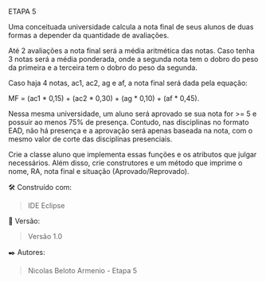 ETAPA 5

Uma conceituada universidade calcula a nota final de seus alunos de duas formas a depender da quantidade de avaliações.

Até 2 avaliações a nota final será a média aritmética das notas. Caso tenha 3 notas será a média ponderada, onde a segunda nota tem o dobro do peso da primeira e a terceira tem o dobro do peso da segunda.

Caso haja 4 notas, ac1, ac2, ag e af, a nota final será dada pela equação:

MF = (ac1 * 0,15) + (ac2 * 0,30) + (ag * 0,10) + (af * 0,45).

Nessa mesma universidade, um aluno será aprovado se sua nota for >= 5 e possuir ao menos 75% de presença. Contudo, nas disciplinas no formato EAD, não há presença e a aprovação será apenas baseada na nota, com o mesmo valor de corte das disciplinas presenciais.

Crie a classe aluno que implementa essas funções e os atributos que julgar necessários. Além disso, crie construtores e um método que imprime o nome, RA, nota final e situação (Aprovado/Reprovado).

🛠️ Construído com:

> IDE Eclipse

📌 Versão:

> Versão 1.0

✒️ Autores:

> Nicolas Beloto Armenio - Etapa 5
